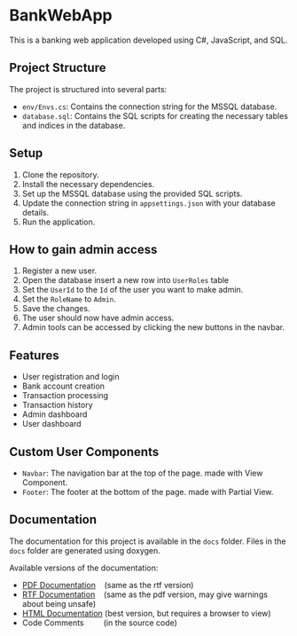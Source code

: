 ﻿# BankWebApp

This is a banking web application developed using C#, JavaScript, and SQL.

## Project Structure

The project is structured into several parts:

- `env/Envs.cs`: Contains the connection string for the MSSQL database.
- `database.sql`: Contains the SQL scripts for creating the necessary tables and indices in the database.

## Setup

1. Clone the repository.
2. Install the necessary dependencies.
3. Set up the MSSQL database using the provided SQL scripts.
4. Update the connection string in `appsettings.json` with your database details.
5. Run the application.

## How to gain admin access

1. Register a new user.
2. Open the database insert a new row into `UserRoles` table
3. Set the `UserId` to the `Id` of the user you want to make admin.
4. Set the `RoleName` to `Admin`.
5. Save the changes.
6. The user should now have admin access.
7. Admin tools can be accessed by clicking the new buttons in the navbar.

## Features

- User registration and login
- Bank account creation
- Transaction processing
- Transaction history
- Admin dashboard
- User dashboard

## Custom User Components

- `Navbar`: The navigation bar at the top of the page. made with View Component.
- `Footer`: The footer at the bottom of the page. made with Partial View.

## Documentation

The documentation for this project is available in the `docs` folder.
Files in the `docs` folder are generated using doxygen.

Available versions of the documentation:

- [PDF Documentation](./docs/documentation.pdf)&nbsp;&nbsp;&nbsp;&nbsp;(same as the rtf version)
- [RTF Documentation](./docs/rtf/refman.rtf)&nbsp;&nbsp;&nbsp;&nbsp;(same as the pdf version, may give warnings about being unsafe)
- [HTML Documentation](./docs/html/index.html)&nbsp;(best version, but requires a browser to view)
- Code Comments&nbsp;&nbsp;&nbsp;&nbsp;&nbsp;&nbsp;&nbsp;&nbsp;&nbsp;(in the source code)